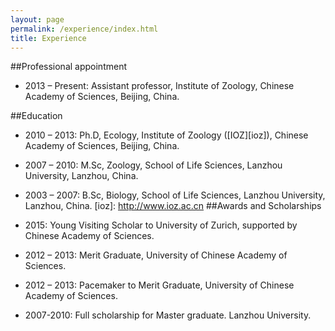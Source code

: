 ```yaml
---
layout: page
permalink: /experience/index.html
title: Experience
---
```



##Professional appointment

  - 2013 – Present: Assistant professor, Institute of Zoology, Chinese Academy of Sciences, Beijing, China.

##Education

  - 2010 – 2013: Ph.D, Ecology, Institute of Zoology ([IOZ][ioz]), Chinese Academy of Sciences, Beijing, China. 
  - 2007 – 2010: M.Sc, Zoology, School of Life Sciences, Lanzhou University, Lanzhou, China. 
  - 2003 – 2007: B.Sc, Biology, School of Life Sciences, Lanzhou University, Lanzhou, China. 
[ioz]: http://www.ioz.ac.cn
##Awards and Scholarships

  - 2015: Young Visiting Scholar to University of Zurich, supported by Chinese Academy of Sciences.
  - 2012 – 2013: Merit Graduate, University of Chinese Academy of Sciences.
  - 2012 – 2013: Pacemaker to Merit Graduate, University of Chinese Academy of Sciences.
  - 2007-2010: Full scholarship for Master graduate. Lanzhou University.


